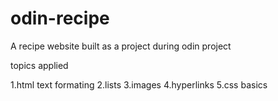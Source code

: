 # odin-recipe
A recipe website built as a project during odin project

topics applied

1.html text formating
2.lists
3.images
4.hyperlinks
5.css basics
